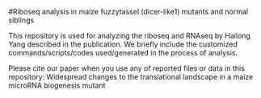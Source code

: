 #Riboseq analysis in maize fuzzytassel (dicer-like1) mutants and normal siblings

This repository is used for analyzing the riboseq and RNAseq by Hailong Yang described in the publication. We briefly include the customized commands/scripts/codes used/generated in the process of analysis.

Please cite our paper when you use any of reported files or data in this repository: 
Widespread changes to the translational landscape in a maize microRNA biogenesis mutant
